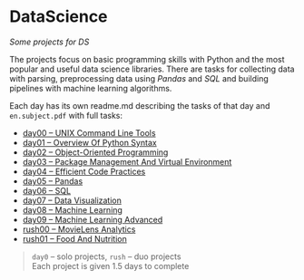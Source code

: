 # DataScience
*Some projects for DS*

The projects focus on basic programming skills with Python and the most popular and useful data science libraries.
There are tasks for collecting data with parsing, preprocessing data using *Pandas* and *SQL* and building pipelines with machine learning algorithms.

Each day has its own readme.md describing the tasks of that day and `en.subject.pdf` with full tasks:
- [day00 – UNIX Command Line Tools](day00/00_UNIX_Command_Line_Tools.md)
- [day01 – Overview Of Python Syntax](day01/01_Overview_Of_Python_Syntax.md)
- [day02 – Object-Oriented Programming](day02/02_OOP.md)
- [day03 – Package Management And Virtual Environment](day03/03_Package_Management_And_Virtual_Environment.md)
- [day04 – Efficient Code Practices](day04/04_Efficient_Code_Practices.md)
- [day05 – Pandas](day05/05_Pandas.md)
- [day06 – SQL](day06/06_SQL.md)
- [day07 – Data Visualization](day07/07_Data_Visualization.md)
- [day08 – Machine Learning](day08/08_Machine_Learning.md)
- [day09 – Machine Learning Advanced](day09/09_Machine_Learning_Advanced.md)
- [rush00 – MovieLens Analytics](rush00/00_MovieLens_Analytics.md)
- [rush01 – Food And Nutrition](rush01/01_Food_And_Nutrition.md)

> `day0` – solo projects, `rush` – duo projects\
> Each project is given 1.5 days to complete